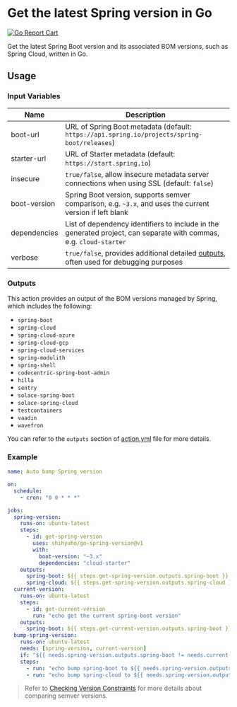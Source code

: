 # Get the latest Spring version in Go

[![Go Report Cart](https://goreportcard.com/badge/github.com/shihyuho/go-spring-version)](https://goreportcard.com/report/github.com/shihyuho/go-spring-version)

Get the latest Spring Boot version and its associated BOM versions, such as Spring Cloud, written in Go.

## Usage

### Input Variables

| Name | Description |
|------|-------------|
| boot-url | URL of Spring Boot metadata (default: `https://api.spring.io/projects/spring-boot/releases`) |
| starter-url | URL of Starter metadata (default: `https://start.spring.io`) |
| insecure | `true/false`, allow insecure metadata server connections when using SSL (default: `false`) |
| boot-version | Spring Boot version, supports semver comparison, e.g. `~3.x`, and uses the current version if left blank |
| dependencies | List of dependency identifiers to include in the generated project, can separate with commas, e.g. `cloud-starter` |
| verbose | `true/false`, provides additional detailed [outputs](#outputs), often used for debugging purposes |

### Outputs

This action provides an output of the BOM versions managed by Spring, which includes the following:

- `spring-boot`
- `spring-cloud`
- `spring-cloud-azure`
- `spring-cloud-gcp`
- `spring-cloud-services`
- `spring-modulith`
- `spring-shell`
- `codecentric-spring-boot-admin`
- `hilla`
- `sentry`
- `solace-spring-boot`
- `solace-spring-cloud`
- `testcontainers`
- `vaadin`
- `wavefron`

You can refer to the `outputs` section of [action.yml](action.yml) file for more details.

### Example

```yaml
name: Auto bump Spring version

on:
  schedule:
    - cron: "0 0 * * *"

jobs:
  spring-version:
    runs-on: ubuntu-latest
    steps:
      - id: get-spring-version
        uses: shihyuho/go-spring-version@v1
        with:
          boot-version: "~3.x"
          dependencies: "cloud-starter"
    outputs:
      spring-boot: ${{ steps.get-spring-version.outputs.spring-boot }}
      spring-cloud: ${{ steps.get-spring-version.outputs.spring-cloud }}
  current-version:
    runs-on: ubuntu-latest
    steps:
      - id: get-current-version
        run: "echo get the current spring-boot version"
    outputs:
      spring-boot: ${{ steps.get-current-version.outputs.spring-boot }}
  bump-spring-version:
    runs-on: ubuntu-latest
    needs: [spring-version, current-version]
    if: "${{ needs.spring-version.outputs.spring-boot != needs.current-version.outputs.spring-boot }}"
    steps:
      - run: "echo bump spring-boot to ${{ needs.spring-version.outputs.spring-boot }}"
      - run: "echo bump spring-cloud to ${{ needs.spring-version.outputs.spring-cloud }}"
```

> Refer to [Checking Version Constraints](https://github.com/Masterminds/semver#checking-version-constraints) for more details about comparing semver versions.
